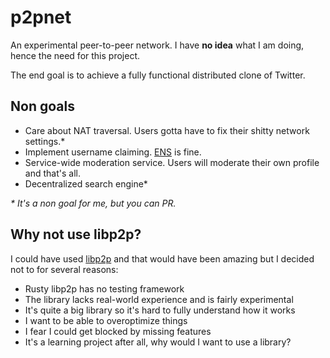# p2pnet

An experimental peer-to-peer network.
I have **no idea** what I am doing, hence the need for this project.

The end goal is to achieve a fully functional distributed clone of Twitter.

## Non goals

- Care about NAT traversal. Users gotta have to fix their shitty network settings.*
- Implement username claiming. [ENS](https://ens.domains/) is fine.
- Service-wide moderation service. Users will moderate their own profile and that's all.
- Decentralized search engine*

_* It's a non goal for me, but *you* can PR._

## Why not use libp2p?
  
I could have used [libp2p](https://libp2p.io/) and that would have been amazing but I decided not to for several reasons:
- Rusty libp2p has no testing framework
- The library lacks real-world experience and is fairly experimental
- It's quite a big library so it's hard to fully understand how it works
- I want to be able to overoptimize things
- I fear I could get blocked by missing features
- It's a learning project after all, why would I want to use a library?
